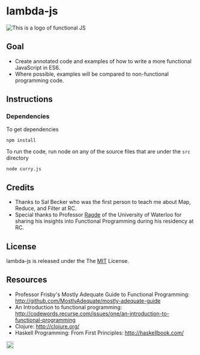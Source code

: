 # lambda-js
![This is a logo of functional JS](http://bit.ly/2mJ4BGb)

## Goal

- Create annotated code and examples of how to write a more functional JavaScript in ES6.
- Where possible, examples will be compared to non-functional programming code.

## Instructions

### Dependencies

To get dependencies

`npm install`

To run the code, run node on any of the source files that are under the `src` directory

`node curry.js`

## Credits

- Thanks to Sal Becker who was the first person to teach me about Map, Reduce, and Filter at RC. 
- Special thanks to Professor [Ragde](https://cs.uwaterloo.ca/~plragde/) of the University of Waterloo for sharing his insights into Functional Programming during his residency at RC. 

## License

lambda-js is released under the The [MIT](https://opensource.org/licenses/MIT) License.

## Resources

- Professor Frisby's Mostly Adequate Guide to Functional Programming: http://github.com/MostlyAdequate/mostly-adequate-guide
- An Introduction to functional programming: http://codewords.recurse.com/issues/one/an-introduction-to-functional-programming
- Clojure: http://clojure.org/
- Haskell Programming: From First Principles: http://haskellbook.com/

<a href='http://www.recurse.com' title='Made with love at the Recurse Center'><img src='https://cloud.githubusercontent.com/assets/2883345/11325206/336ea5f4-9150-11e5-9e90-d86ad31993d8.png' height='20px'/></a>
